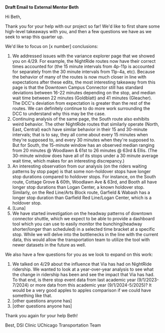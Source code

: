 **Draft Email to External Mentor Beth**

Hi Beth, 

Thank you for your help with our project so far! We'd like to first share some high-level takeaways with you, and then a few questions we have as we seek to wrap this quarter up. 

We'd like to focus on [x number] conclusions: 
1) We addressed issues with the variance explorer page that we showed you on 4/29. For example, the NightRide routes now have their correct times accounted for (the 15 minute intervals from 4p-11p is accounted for separately from the 30 minute intervals from 11p-4a, etc). Because the behavior of many of the routes is now much closer in line with expectations after these edits, the most interesting takeaway from this page is that the Downtown Campus Connector still has standard deviations between 16-22 minutes depending on the stop, and median wait time between 22 minutes (Goldblatt) and 41 minutes (Gleacher). The DCC's deviation from expectation is greater than the rest of the routes. We can definitely continue to do more work surrounding the DCC to understand why this may be the case. 
2) Continuing analysis of the same page, the South route also exhibits weird behavior. The other NightRide routes that similarly operate (North, East, Central) each have similar behavior in their 15 and 30-minute intervals; that is to say, they all come about every 15 minutes when they're supposed to, and every 30 minutes when they're supposed to. But for South, the 15-minute window has an observed median ranging from 20 minutes @ Woodlawn & 61st to 26 minutes @ 63rd & Ellis. (The 30-minute window does have all of its stops under a 30 minute average wait time, which makes for an interesting discrepancy.)
3) An interesting observation from our analysis (on the riders waiting patterns by stop page) is that some non-holdover stops have longer stop durations compared to holdover stops. For instance, on the South route, Cottage Grove & 60th, Woodlawn Ave & 63rd, and Booth all have longer stop durations than Logan Center, a known holdover stop. Similarly, on the Red Line/Arts Block route, Garfield & Wabash has a longer stop duration than Garfield Red Line/Logan Center, which is a holdover stop.
4) [Luna]
5) We have started investigation on the headway patterns of downtown connector shuttle, which we expect to be able to provide a dashboard tool which you can use to easily monitor the bunching(headway shorter/longer than scheduled) in a selected time bracket at a specific stop. While we will delve into the bottlenecks in the line with the current data, this would allow the transportation team to utilize the tool with newer datasets in the future as well.

We also have a few questions for you as we look to expand on this work: 
1) We talked on 4/29 about the influence that Via has had on NightRide ridership. We wanted to look at a year-over-year analysis to see what the change in ridership has been and see the impact that Via has had. To that end, is there stop event data from last academic year (9/1/2023-7/2024) or more data from this academic year (9/1/2024-5/2025)? It would be a very good apples to apples comparison if we could have something like that. 
2) [other questions anyone has]
3) [other questions anyone has]

Thank you again for your help Beth!

Best, 
DSI Clinic UChicago Transportation Team

